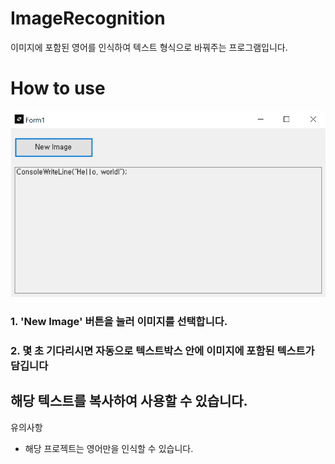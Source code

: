 # ImageRecognition
이미지에 포함된 영어를 인식하여 텍스트 형식으로 바꿔주는 프로그램입니다.
# How to use
![sample](https://github.com/ERRrOR404/ImageRecognition/blob/main/image.png)
### 1. 'New Image' 버튼을 눌러 이미지를 선택합니다.   
### 2. 몇 초 기다리시면 자동으로 텍스트박스 안에 이미지에 포함된 텍스트가 담깁니다
해당 텍스트를 복사하여 사용할 수 있습니다.
---
유의사항
- 해당 프로젝트는 영어만을 인식할 수 있습니다.
